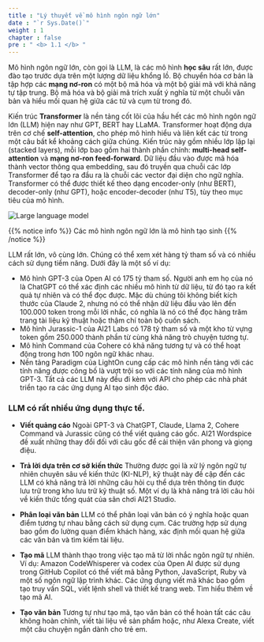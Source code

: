 ```yaml
---
title : "Lý thuyết về mô hình ngôn ngữ lớn"
date : "`r Sys.Date()`"
weight : 1 
chapter : false
pre : " <b> 1.1 </b> "
---
```


Mô hình ngôn ngữ lớn, còn gọi là LLM, là các mô hình **học sâu** rất lớn, được đào tạo trước dựa trên một lượng dữ liệu khổng lồ. Bộ chuyển hóa cơ bản là tập hợp các **mạng nơ-ron** có một bộ mã hóa và một bộ giải mã với khả năng tự tập trung. Bộ mã hóa và bộ giải mã trích xuất ý nghĩa từ một chuỗi văn bản và hiểu mối quan hệ giữa các từ và cụm từ trong đó.

Kiến trúc **Transformer** là nền tảng cốt lõi của hầu hết các mô hình ngôn ngữ lớn (LLM) hiện nay như GPT, BERT hay LLaMA. Transformer hoạt động dựa trên cơ chế **self-attention**, cho phép mô hình hiểu và liên kết các từ trong một câu bất kể khoảng cách giữa chúng. Kiến trúc này gồm nhiều lớp lặp lại (stacked layers), mỗi lớp bao gồm hai thành phần chính: **multi-head self-attention** và **mạng nơ-ron feed-forward**. Dữ liệu đầu vào được mã hóa thành vector thông qua embedding, sau đó truyền qua chuỗi các lớp Transformer để tạo ra đầu ra là chuỗi các vector đại diện cho ngữ nghĩa. Transformer có thể được thiết kế theo dạng encoder-only (như BERT), decoder-only (như GPT), hoặc encoder-decoder (như T5), tùy theo mục tiêu của mô hình.

![Large language model](/images/1.introduce/1.0.png)

{{% notice info %}}
Các mô hình ngôn ngữ lớn là mô hình tạo sinh
{{% /notice %}}

LLM rất lớn, vô cùng lớn. Chúng có thể xem xét hàng tỷ tham số và có nhiều cách sử dụng tiềm năng. Dưới đây là một số ví dụ:

- Mô hình GPT-3 của Open AI có 175 tỷ tham số. Người anh em họ của nó là ChatGPT có thể xác định các nhiều mô hình từ dữ liệu, từ đó tạo ra kết quả tự nhiên và có thể đọc được. Mặc dù chúng tôi không biết kích thước của Claude 2, nhưng nó có thể nhận dữ liệu đầu vào lên đến 100.000 token trong mỗi lời nhắc, có nghĩa là nó có thể đọc hàng trăm trang tài liệu kỹ thuật hoặc thậm chí toàn bộ cuốn sách.
- Mô hình Jurassic-1 của AI21 Labs có 178 tỷ tham số và một kho từ vựng token gồm 250.000 thành phần từ cùng khả năng trò chuyện tương tự.
- Mô hình Command của Cohere có khả năng tương tự và có thể hoạt động trong hơn 100 ngôn ngữ khác nhau.
- Nền tảng Paradigm của LightOn cung cấp các mô hình nền tảng với các tính năng được công bố là vượt trội so với các tính năng của mô hình GPT-3. Tất cả các LLM này đều đi kèm với API cho phép các nhà phát triển tạo ra các ứng dụng AI tạo sinh độc đáo.


### LLM có rất nhiều ứng dụng thực tế.

- **Viết quảng cáo**
Ngoài GPT-3 và ChatGPT, Claude, Llama 2, Cohere Command và Jurassic cũng có thể viết quảng cáo gốc. AI21 Wordspice đề xuất những thay đổi đối với câu gốc để cải thiện văn phong và giọng điệu.

- **Trả lời dựa trên cơ sở kiến thức**
Thường được gọi là xử lý ngôn ngữ tự nhiên chuyên sâu về kiến thức (KI-NLP), kỹ thuật này đề cập đến các LLM có khả năng trả lời những câu hỏi cụ thể dựa trên thông tin được lưu trữ trong kho lưu trữ kỹ thuật số. Một ví dụ là khả năng trả lời câu hỏi về kiến thức tổng quát của sân chơi AI21 Studio.

- **Phân loại văn bản**
LLM có thể phân loại văn bản có ý nghĩa hoặc quan điểm tương tự nhau bằng cách sử dụng cụm. Các trường hợp sử dụng bao gồm đo lường quan điểm khách hàng, xác định mối quan hệ giữa các văn bản và tìm kiếm tài liệu.

- **Tạo mã**
LLM thành thạo trong việc tạo mã từ lời nhắc ngôn ngữ tự nhiên. Ví dụ: Amazon CodeWhisperer và codex của Open AI được sử dụng trong GitHub Copilot có thể viết mã bằng Python, JavaScript, Ruby và một số ngôn ngữ lập trình khác. Các ứng dụng viết mã khác bao gồm tạo truy vấn SQL, viết lệnh shell và thiết kế trang web. Tìm hiểu thêm về tạo mã AI.

- **Tạo văn bản**
Tương tự như tạo mã, tạo văn bản có thể hoàn tất các câu không hoàn chỉnh, viết tài liệu về sản phẩm hoặc, như Alexa Create, viết một câu chuyện ngắn dành cho trẻ em.


